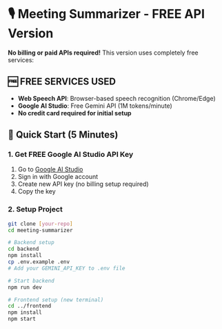 # 🎙️ Meeting Summarizer - FREE API Version

**No billing or paid APIs required!** This version uses completely free services:

## 🆓 FREE SERVICES USED
- **Web Speech API**: Browser-based speech recognition (Chrome/Edge)
- **Google AI Studio**: Free Gemini API (1M tokens/minute)
- **No credit card required for initial setup**

## 🚀 Quick Start (5 Minutes)

### 1. Get FREE Google AI Studio API Key
1. Go to [Google AI Studio](https://aistudio.google.com/)
2. Sign in with Google account
3. Create new API key (no billing setup required)
4. Copy the key

### 2. Setup Project
```bash
git clone [your-repo]
cd meeting-summarizer

# Backend setup
cd backend
npm install
cp .env.example .env
# Add your GEMINI_API_KEY to .env file

# Start backend
npm run dev

# Frontend setup (new terminal)
cd ../frontend  
npm install
npm start
